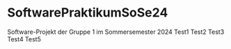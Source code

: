 # SoftwarePraktikumSoSe24

Software-Projekt der Gruppe 1 im Sommersemester 2024
Test1
Test2
Test3
Test4
Test5